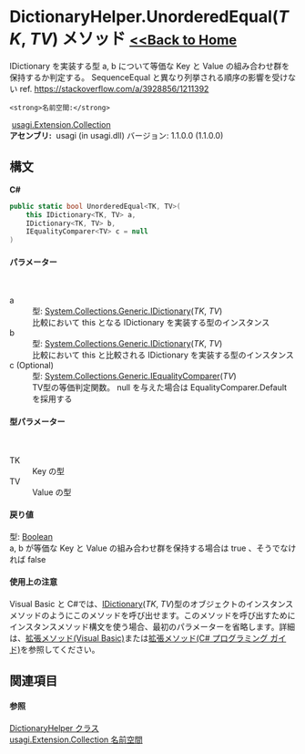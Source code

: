 # DictionaryHelper.UnorderedEqual(*TK*, *TV*) メソッド <small>[<<Back to Home](https://github.com/usagi/usagi.cs/blob/master/Help/Home.md)</small> 

IDictionary を実装する型 a, b について等価な Key と Value の組み合わせ群を保持するか判定する。 SequenceEqual と異なり列挙される順序の影響を受けない ref. https://stackoverflow.com/a/3928856/1211392


    <strong>名前空間:</strong>
&nbsp;<a href="N_usagi_Extension_Collection.md">usagi.Extension.Collection</a><br /><strong>アセンブリ:</strong>
&nbsp;usagi (in usagi.dll) バージョン: 1.1.0.0 (1.1.0.0)

## 構文

**C#**<br />
``` C#
public static bool UnorderedEqual<TK, TV>(
	this IDictionary<TK, TV> a,
	IDictionary<TK, TV> b,
	IEqualityComparer<TV> c = null
)

```


#### パラメーター
&nbsp;<dl><dt>a</dt><dd>型: <a href="http://msdn2.microsoft.com/ja-jp/library/s4ys34ea" target="_blank">System.Collections.Generic.IDictionary</a>(*TK*, *TV*)<br />比較において this となる IDictionary を実装する型のインスタンス</dd><dt>b</dt><dd>型: <a href="http://msdn2.microsoft.com/ja-jp/library/s4ys34ea" target="_blank">System.Collections.Generic.IDictionary</a>(*TK*, *TV*)<br />比較において this と比較される IDictionary を実装する型のインスタンス</dd><dt>c (Optional)</dt><dd>型: <a href="http://msdn2.microsoft.com/ja-jp/library/ms132151" target="_blank">System.Collections.Generic.IEqualityComparer</a>(*TV*)<br />TV型の等価判定関数。 null を与えた場合は EqualityComparer<TV>.Default を採用する</dd></dl>

#### 型パラメーター
&nbsp;<dl><dt>TK</dt><dd>Key の型</dd><dt>TV</dt><dd>Value の型</dd></dl>

#### 戻り値
型: <a href="http://msdn2.microsoft.com/ja-jp/library/a28wyd50" target="_blank">Boolean</a><br />a, b が等価な Key と Value の組み合わせ群を保持する場合は true 、そうでなければ false

#### 使用上の注意
Visual Basic と C#では、<a href="http://msdn2.microsoft.com/ja-jp/library/s4ys34ea" target="_blank">IDictionary</a>(*TK*, *TV*)型のオブジェクトのインスタンスメソッドのようにこのメソッドを呼び出せます。このメソッドを呼び出すためにインスタンスメソッド構文を使う場合、最初のパラメーターを省略します。詳細は、<a href="http://msdn.microsoft.com/ja-jp/library/bb384936.aspx" target="_blank">拡張メソッド(Visual Basic)</a>または<a href="http://msdn.microsoft.com/ja-jp/library/bb383977.aspx" target="_blank">拡張メソッド(C# プログラミング ガイド)</a>を参照してください。

## 関連項目


#### 参照
<a href="T_usagi_Extension_Collection_DictionaryHelper.md">DictionaryHelper クラス</a><br /><a href="N_usagi_Extension_Collection.md">usagi.Extension.Collection 名前空間</a><br />